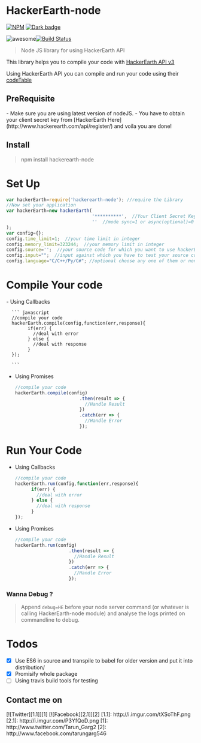 # HackerEarth-node

[![NPM](https://nodei.co/npm/hackerearth-node.png)](https://nodei.co/npm/hackerearth-node/)  <a href="https://hackerearth.com" target="_blank"><img src="https://hackerearth.global.ssl.fastly.net/static/hackerearth/images/badge/HE_badge_on_light.png" alt="Dark badge"></a>

![awesome](https://img.shields.io/badge/awesome-yes-green.svg)[![Build Status](https://travis-ci.org/tarungarg546/HackerEarth-node.svg?branch=master)](https://travis-ci.org/tarungarg546/HackerEarth-node)
  

>Node JS library for using HackerEarth API

This library helps you to compile your code with [HackerEarth API v3](https://www.hackerearth.com/docs/api/developers/code/legacy/)

Using HackerEarth API you can compile and run your code using their [codeTable](https://code.hackerEarth.com)

<h2>PreRequisite</h2>
 - Make sure you are using latest version of nodeJS.
 - You have to obtain your client secret key from [HackerEarth Here](http://www.hackerearth.com/api/register/) and voila you are done!

<h2>Install</h2>

>npm install hackerearth-node

<h1>Set Up</h1>

``` js
var hackerEarth=require('hackerearth-node'); //require the Library
//Now set your application 
var hackerEarth=new hackerEarth(
                                '**********',  //Your Client Secret Key here this is mandatory
                                ''  //mode sync=1 or async(optional)=0 or null async is by default and preferred for nodeJS
);
var config={};
config.time_limit=1;  //your time limit in integer
config.memory_limit=323244;  //your memory limit in integer
config.source='';  //your source code for which you want to use hackerEarth api
config.input="";  //input against which you have to test your source code
config.language="C/C++/Py/C#"; //optional choose any one of them or none

```
<h1>Compile Your code</h1>
  - Using Callbacks

      ``` javascript
      //compile your code 
      hackerEarth.compile(config,function(err,response){
            if(err) {
              //deal with error
            } else {
              //deal with response
            }
      });

      ```

  - Using Promises

      ``` javascript
      //compile your code 
      hackerEarth.compile(config)
                              .then(result => {
                                //Handle Result
                              })
                              .catch(err => {
                                //Handle Error
                              });

      ```


<h1>Run Your Code</h1>

  - Using Callbacks

      ``` javascript
      //compile your code 
      hackerEarth.run(config,function(err,response){
            if(err) {
              //deal with error
            } else {
              //deal with response
            }
      });

      ```
  - Using Promises

      ``` javascript
      //compile your code 
      hackerEarth.run(config)
                          .then(result => {
                            //Handle Result
                          })
                          .catch(err => {
                            //Handle Error
                          });

      ```

<h3>Wanna Debug ?</h3>

> Append `debug=HE` before your node server command (or whatever is calling HackerEarth-node module) and analyse the logs printed on commandline to debug.

<h1> Todos </h1>

- [x] Use ES6 in source and transpile to babel for older version and put it into distribution/
- [x] Promisify whole package
- [ ] Using travis build tools for testing

<h2> Contact me on</h2>
  [![Twitter][1.1]][1]
  [![Facebook][2.1]][2]
  [1.1]: http://i.imgur.com/tXSoThF.png 
  [2.1]: http://i.imgur.com/P3YfQoD.png
  [1]: http://www.twitter.com/Tarun_Garg2
  [2]: http://www.facebook.com/tarungarg546
